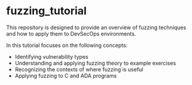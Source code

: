 # fuzzing_tutorial


This repository is designed to provide an overview of fuzzing techniques and how to apply them to DevSecOps environments.

In this tutorial focuses on the following concepts:

* Identifying vulnerability types
* Understanding and applying fuzzing theory to example exercises
* Recognizing the contexts of where fuzzing is useful
* Applying fuzzing to C and ADA programs

